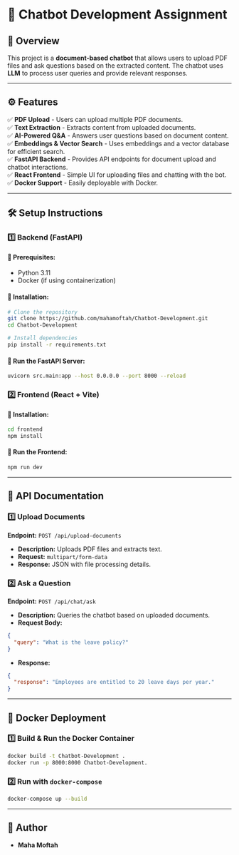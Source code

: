 # 📌 Chatbot Development Assignment

## 🚀 Overview
This project is a **document-based chatbot** that allows users to upload PDF files and ask questions based on the extracted content. The chatbot uses **LLM** to process user queries and provide relevant responses.

---

## ⚙️ Features
✅ **PDF Upload** - Users can upload multiple PDF documents.  
✅ **Text Extraction** - Extracts content from uploaded documents.  
✅ **AI-Powered Q&A** - Answers user questions based on document content.  
✅ **Embeddings & Vector Search** - Uses embeddings and a vector database for efficient search.  
✅ **FastAPI Backend** - Provides API endpoints for document upload and chatbot interactions.  
✅ **React Frontend** - Simple UI for uploading files and chatting with the bot.  
✅ **Docker Support** - Easily deployable with Docker.  

---

## 🛠 Setup Instructions
### **1️⃣ Backend (FastAPI)**
#### **📌 Prerequisites:**
- Python 3.11
- Docker (if using containerization)

#### **📌 Installation:**
```bash
# Clone the repository
git clone https://github.com/mahamoftah/Chatbot-Development.git
cd Chatbot-Development

# Install dependencies
pip install -r requirements.txt
```

#### **📌 Run the FastAPI Server:**
```bash
uvicorn src.main:app --host 0.0.0.0 --port 8000 --reload
```

### **2️⃣ Frontend (React + Vite)**
#### **📌 Installation:**
```bash
cd frontend
npm install
```

#### **📌 Run the Frontend:**
```bash
npm run dev
```

---

## 📡 API Documentation
### **1️⃣ Upload Documents**
**Endpoint:** `POST /api/upload-documents`
- **Description:** Uploads PDF files and extracts text.
- **Request:** `multipart/form-data`
- **Response:** JSON with file processing details.

### **2️⃣ Ask a Question**
**Endpoint:** `POST /api/chat/ask`
- **Description:** Queries the chatbot based on uploaded documents.
- **Request Body:**
```json
{
  "query": "What is the leave policy?"
}
```
- **Response:**
```json
{
  "response": "Employees are entitled to 20 leave days per year."
}
```

---

## 🐳 Docker Deployment
### **1️⃣ Build & Run the Docker Container**
```bash
docker build -t Chatbot-Development .
docker run -p 8000:8000 Chatbot-Development.
```

### **2️⃣ Run with `docker-compose`**
```bash
docker-compose up --build
```

---

## 📌 Author
- **Maha Moftah**
